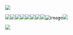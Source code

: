 ![](https://i.postimg.cc/KYyd2yQj/25034814.png)

![](https://i.postimg.cc/g0sJk9MY/dizzy.gif)![](https://i.postimg.cc/85s1p7JH/derpy.png)![](https://i.postimg.cc/sDd8Szdc/image-2025-05-20-122942473.png)![](https://i.postimg.cc/RZCgQVPc/image-2025-05-20-123037386.png)![](https://i.postimg.cc/2j4GsBMQ/image-2025-05-20-123104253.png)![](https://i.postimg.cc/XJgZ831C/image-2025-05-20-123228993.png)![](https://i.postimg.cc/1zhf14LF/image.png)![](https://i.postimg.cc/d3xVH02L/image.png)![image](https://github.com/user-attachments/assets/757ff0b6-03d4-4ea6-8e1f-f4451983292a)![](https://i.postimg.cc/vTfGzvZS/a7ea4cb0.gif)


![](https://i.postimg.cc/KYyd2yQj/25034814.png)
